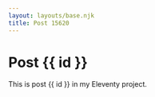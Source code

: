 ```yaml
---
layout: layouts/base.njk
title: Post 15620
---
```


# Post {{ id }}

This is post {{ id }} in my Eleventy project.

